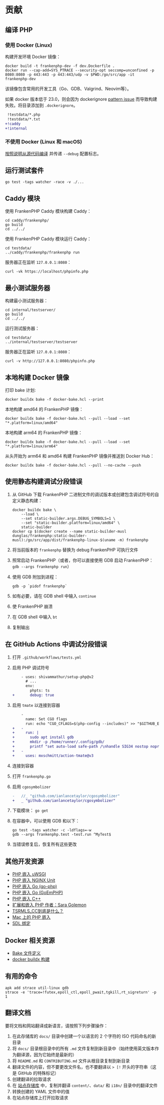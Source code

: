 # 贡献

## 编译 PHP

### 使用 Docker (Linux)

构建开发环境 Docker 镜像：

```console
docker build -t frankenphp-dev -f dev.Dockerfile .
docker run --cap-add=SYS_PTRACE --security-opt seccomp=unconfined -p 8080:8080 -p 443:443 -p 443:443/udp -v $PWD:/go/src/app -it frankenphp-dev
```

该镜像包含常用的开发工具（Go、GDB、Valgrind、Neovim等）。

如果 docker 版本低于 23.0，则会因为 dockerignore [pattern issue](https://github.com/moby/moby/pull/42676) 而导致构建失败。将目录添加到 `.dockerignore`。

```patch
 !testdata/*.php
 !testdata/*.txt
+!caddy
+!internal
```

### 不使用 Docker (Linux 和 macOS)

[按照说明从源代码编译](https://frankenphp.dev/docs/compile/) 并传递 `--debug` 配置标志。

## 运行测试套件

```console
go test -tags watcher -race -v ./...
```

## Caddy 模块

使用 FrankenPHP Caddy 模块构建 Caddy：

```console
cd caddy/frankenphp/
go build
cd ../../
```

使用 FrankenPHP Caddy 模块运行 Caddy：

```console
cd testdata/
../caddy/frankenphp/frankenphp run
```

服务器正在监听 `127.0.0.1:8080`：

```console
curl -vk https://localhost/phpinfo.php
```

## 最小测试服务器

构建最小测试服务器：

```console
cd internal/testserver/
go build
cd ../../
```

运行测试服务器：

```console
cd testdata/
../internal/testserver/testserver
```

服务器正在监听 `127.0.0.1:8080`：

```console
curl -v http://127.0.0.1:8080/phpinfo.php
```

## 本地构建 Docker 镜像

打印 bake 计划:

```console
docker buildx bake -f docker-bake.hcl --print
```

本地构建 amd64 的 FrankenPHP 镜像：

```console
docker buildx bake -f docker-bake.hcl --pull --load --set "*.platform=linux/amd64"
```

本地构建 arm64 的 FrankenPHP 镜像：

```console
docker buildx bake -f docker-bake.hcl --pull --load --set "*.platform=linux/arm64"
```

从头开始为 arm64 和 amd64 构建 FrankenPHP 镜像并推送到 Docker Hub：

```console
docker buildx bake -f docker-bake.hcl --pull --no-cache --push
```

## 使用静态构建调试分段错误

1. 从 GitHub 下载 FrankenPHP 二进制文件的调试版本或创建包含调试符号的自定义静态构建：

    ```console
    docker buildx bake \
        --load \
        --set static-builder.args.DEBUG_SYMBOLS=1 \
        --set "static-builder.platform=linux/amd64" \
        static-builder
    docker cp $(docker create --name static-builder-musl dunglas/frankenphp:static-builder-musl):/go/src/app/dist/frankenphp-linux-$(uname -m) frankenphp
    ```

2. 将当前版本的 `frankenphp` 替换为 debug FrankenPHP 可执行文件
3. 照常启动 FrankenPHP（或者，你可以直接使用 GDB 启动 FrankenPHP： `gdb --args frankenphp run`）
4. 使用 GDB 附加到进程：

    ```console
    gdb -p `pidof frankenphp`
    ```

5. 如有必要，请在 GDB shell 中输入 `continue`
6. 使 FrankenPHP 崩溃
7. 在 GDB shell 中输入 `bt`
8. 复制输出

## 在 GitHub Actions 中调试分段错误

1. 打开 `.github/workflows/tests.yml`
2. 启用 PHP 调试符号

    ```patch
        - uses: shivammathur/setup-php@v2
          # ...
          env:
            phpts: ts
    +       debug: true
    ```

3. 启用 `tmate` 以连接到容器

    ```patch
        -
          name: Set CGO flags
          run: echo "CGO_CFLAGS=$(php-config --includes)" >> "$GITHUB_ENV"
    +   -
    +     run: |
    +       sudo apt install gdb
    +       mkdir -p /home/runner/.config/gdb/
    +       printf "set auto-load safe-path /\nhandle SIG34 nostop noprint pass" > /home/runner/.config/gdb/gdbinit
    +   -
    +     uses: mxschmitt/action-tmate@v3
    ```

4. 连接到容器
5. 打开 `frankenphp.go`
6. 启用 `cgosymbolizer`

    ```patch
    -	//_ "github.com/ianlancetaylor/cgosymbolizer"
    +	_ "github.com/ianlancetaylor/cgosymbolizer"
    ```

7. 下载模块： `go get`
8. 在容器中，可以使用 GDB 和以下：

    ```console
    go test -tags watcher -c -ldflags=-w
    gdb --args frankenphp.test -test.run ^MyTest$
    ```

9. 当错误修复后，恢复所有这些更改

## 其他开发资源

* [PHP 嵌入 uWSGI](https://github.com/unbit/uwsgi/blob/master/plugins/php/php_plugin.c)
* [PHP 嵌入 NGINX Unit](https://github.com/nginx/unit/blob/master/src/nxt_php_sapi.c)
* [PHP 嵌入 Go (go-php)](https://github.com/deuill/go-php)
* [PHP 嵌入 Go (GoEmPHP)](https://github.com/mikespook/goemphp)
* [PHP 嵌入 C++](https://gist.github.com/paresy/3cbd4c6a469511ac7479aa0e7c42fea7)
* [扩展和嵌入 PHP 作者：Sara Golemon](https://books.google.fr/books?id=zMbGvK17_tYC&pg=PA254&lpg=PA254#v=onepage&q&f=false)
* [TSRMLS_CC到底是什么？](http://blog.golemon.com/2006/06/what-heck-is-tsrmlscc-anyway.html)
* [Mac 上的 PHP 嵌入](https://gist.github.com/jonnywang/61427ffc0e8dde74fff40f479d147db4)
* [SDL 绑定](https://pkg.go.dev/github.com/veandco/go-sdl2@v0.4.21/sdl#Main)

## Docker 相关资源

* [Bake 文件定义](https://docs.docker.com/build/customize/bake/file-definition/)
* [docker buildx 构建](https://docs.docker.com/engine/reference/commandline/buildx_build/)

## 有用的命令

```console
apk add strace util-linux gdb
strace -e 'trace=!futex,epoll_ctl,epoll_pwait,tgkill,rt_sigreturn' -p 1
```

## 翻译文档

要将文档和网站翻译成新语言，请按照下列步骤操作：

1. 在此存储库的 `docs/` 目录中创建一个以语言的 2 个字符的 ISO 代码命名的新目录
2. 将 `docs/` 目录根目录中的所有 `.md` 文件复制到新目录中（始终使用英文版本作为翻译源，因为它始终是最新的）
3. 将 `README.md` 和 `CONTRIBUTING.md` 文件从根目录复制到新目录
4. 翻译文件的内容，但不要更改文件名，也不要翻译以 `> [!` 开头的字符串（这是 GitHub 的特殊标记）
5. 创建翻译的拉取请求
6. 在 [站点存储库](https://github.com/dunglas/frankenphp-website/tree/main) 中，复制并翻译 `content/`、`data/` 和 `i18n/` 目录中的翻译文件
7. 转换创建的 YAML 文件中的值
8. 在站点存储库上打开拉取请求

